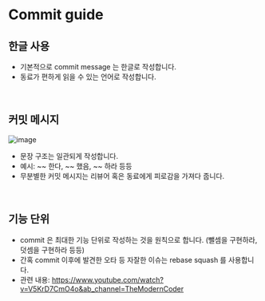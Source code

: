 # Commit guide
## 한글 사용
- 기본적으로 commit message 는 한글로 작성합니다.
- 동료가 편하게 읽을 수 있는 언어로 작성합니다.

<br>

## 커밋 메시지 
![image](https://user-images.githubusercontent.com/101714618/159260109-2700dfe4-34ae-497b-ab61-af9548770d66.png)

- 문장 구조는 일관되게 작성합니다.
- 예시: ~~ 한다, ~~ 했음, ~~ 하라 등등
- 무분별한 커밋 메시지는 리뷰어 혹은 동료에게 피로감을 가져다 줍니다.

<br>

## 기능 단위
- commit 은 최대한 기능 단위로 작성하는 것을 원칙으로 합니다. (뺄셈을 구현하라, 덧셈을 구현하라 등등)
- 간혹 commit 이후에 발견한 오타 등 자잘한 이슈는 rebase squash 를 사용합니다.
- 관련 내용: https://www.youtube.com/watch?v=V5KrD7CmO4o&ab_channel=TheModernCoder
